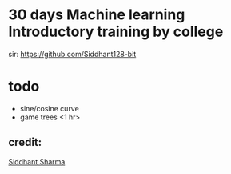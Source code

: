 # 30 days Machine learning Introductory training by college
sir: https://github.com/Siddhant128-bit

# todo
- sine/cosine curve
- game trees <1 hr>

## credit:
[Siddhant Sharma](https://github.com/Siddhant128-bit/)
